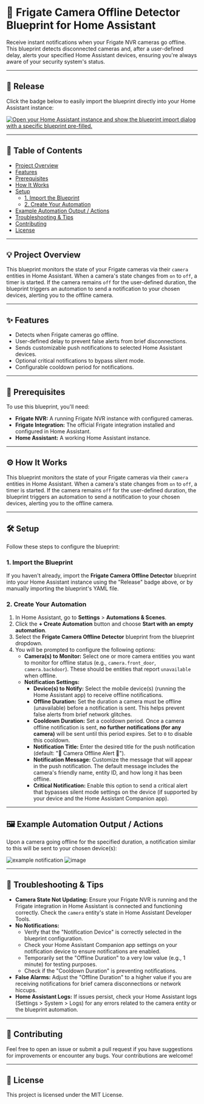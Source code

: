 # 🎉 Frigate Camera Offline Detector Blueprint for Home Assistant

Receive instant notifications when your Frigate NVR cameras go offline. This blueprint detects disconnected cameras and, after a user-defined delay, alerts your specified Home Assistant devices, ensuring you're always aware of your security system's status.

---

## 🚀 Release

Click the badge below to easily import the blueprint directly into your Home Assistant instance:

[![Open your Home Assistant instance and show the blueprint import dialog with a specific blueprint pre-filled.](https://my.home-assistant.io/badges/blueprint_import.svg)](https://my.home-assistant.io/redirect/blueprint_import/?blueprint_url=https%3A%2F%2Fgithub.com%2Fthenextbutton%2Fhome_assistant%2Fblob%2Fmain%2Fblueprints%2Fcamera_offline%2Fcamera_offline_release.yaml)

---

## 📖 Table of Contents

* [Project Overview](#-project-overview)
* [Features](#-features)
* [Prerequisites](#-prerequisites)
* [How It Works](#-how-it-works)
* [Setup](#-setup)
    * [1. Import the Blueprint](#1-import-the-blueprint)
    * [2. Create Your Automation](#2-create-your-automation)
* [Example Automation Output / Actions](#-example-automation-output--actions)
* [Troubleshooting & Tips](#-troubleshooting--tips)
* [Contributing](#-contributing)
* [License](#-license)

---

## 💡 Project Overview

This blueprint monitors the state of your Frigate cameras via their `camera` entities in Home Assistant. When a camera's state changes from `on` to `off`, a timer is started. If the camera remains `off` for the user-defined duration, the blueprint triggers an automation to send a notification to your chosen devices, alerting you to the offline camera.

---

## ✨ Features

* Detects when Frigate cameras go offline.
* User-defined delay to prevent false alerts from brief disconnections.
* Sends customizable push notifications to selected Home Assistant devices.
* Optional critical notifications to bypass silent mode.
* Configurable cooldown period for notifications.

---

## 🛒 Prerequisites

To use this blueprint, you'll need:

* **Frigate NVR:** A running Frigate NVR instance with configured cameras.
* **Frigate Integration:** The official Frigate integration installed and configured in Home Assistant.
* **Home Assistant:** A working Home Assistant instance.

---

## ⚙️ How It Works

This blueprint monitors the state of your Frigate cameras via their `camera` entities in Home Assistant. When a camera's state changes from `on` to `off`, a timer is started. If the camera remains `off` for the user-defined duration, the blueprint triggers an automation to send a notification to your chosen devices, alerting you to the offline camera.

---

## 🛠️ Setup

Follow these steps to configure the blueprint:

### 1. Import the Blueprint

If you haven't already, import the **Frigate Camera Offline Detector** blueprint into your Home Assistant instance using the "Release" badge above, or by manually importing the blueprint's YAML file.

### 2. Create Your Automation

1.  In Home Assistant, go to **Settings** > **Automations & Scenes**.
2.  Click the **+ Create Automation** button and choose **Start with an empty automation**.
3.  Select the **Frigate Camera Offline Detector** blueprint from the blueprint dropdown.
4.  You will be prompted to configure the following options:
    * **Camera(s) to Monitor:** Select one or more camera entities you want to monitor for offline status (e.g., `camera.front_door`, `camera.backdoor`). These should be entities that report `unavailable` when offline.
    * **Notification Settings:**
        * **Device(s) to Notify:** Select the mobile device(s) (running the Home Assistant app) to receive offline notifications.
        * **Offline Duration:** Set the duration a camera must be offline (unavailable) before a notification is sent. This helps prevent false alerts from brief network glitches.
        * **Cooldown Duration:** Set a cooldown period. Once a camera offline notification is sent, **no further notifications (for any camera)** will be sent until this period expires. Set to `0` to disable this cooldown.
        * **Notification Title:** Enter the desired title for the push notification (default: "🚨 Camera Offline Alert 🚨").
        * **Notification Message:** Customize the message that will appear in the push notification. The default message includes the camera's friendly name, entity ID, and how long it has been offline.
        * **Critical Notification:** Enable this option to send a critical alert that bypasses silent mode settings on the device (if supported by your device and the Home Assistant Companion app).

---

## 🖼️ Example Automation Output / Actions

Upon a camera going offline for the specified duration, a notification similar to this will be sent to your chosen device(s):

![example notification](https://github.com/user-attachments/assets/d7dfd6de-249c-4c70-aecd-d6b78f8f476a)
![image](https://github.com/user-attachments/assets/c3a06098-d09f-4afa-ba4f-cf8afb943e2b)

---

## 🚧 Troubleshooting & Tips

* **Camera State Not Updating:** Ensure your Frigate NVR is running and the Frigate integration in Home Assistant is connected and functioning correctly. Check the `camera` entity's state in Home Assistant Developer Tools.
* **No Notifications:**
    * Verify that the "Notification Device" is correctly selected in the blueprint configuration.
    * Check your Home Assistant Companion app settings on your notification device to ensure notifications are enabled.
    * Temporarily set the "Offline Duration" to a very low value (e.g., 1 minute) for testing purposes.
    * Check if the "Cooldown Duration" is preventing notifications.
* **False Alarms:** Adjust the "Offline Duration" to a higher value if you are receiving notifications for brief camera disconnections or network hiccups.
* **Home Assistant Logs:** If issues persist, check your Home Assistant logs (Settings > System > Logs) for any errors related to the camera entity or the blueprint automation.

---

## 🤝 Contributing

Feel free to open an issue or submit a pull request if you have suggestions for improvements or encounter any bugs. Your contributions are welcome!

---

## 📄 License

This project is licensed under the MIT License.
